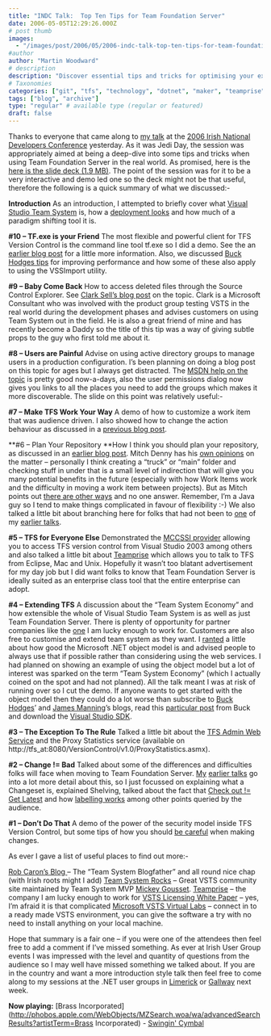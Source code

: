 ```yaml
---
title: "INDC Talk:  Top Ten Tips for Team Foundation Server"
date: 2006-05-05T12:29:26.000Z
# post thumb
images:
  - "/images/post/2006/05/2006-indc-talk-top-ten-tips-for-team-foundation-server.jpg"
#author
author: "Martin Woodward"
# description
description: "Discover essential tips and tricks for optimising your experience with Team Foundation Server in this insightful recap of my INDC talk."
# Taxonomies
categories: ["git", "tfs", "technology", "dotnet", "maker", "teamprise", "web", "programming", "personal"]
tags: ["blog", "archive"]
type: "regular" # available type (regular or featured)
draft: false
---
```

Thanks to everyone that came along to [my talk](http://indc.wordpress.com/2006/04/26/indc-session-top-10-tips-for-team-foundation-server-by-martin-woodward/) at the [2006 Irish National Developers Conference](http://indc.wordpress.com/) yesterday.  As it was Jedi Day, the session was appropriately aimed at being a deep-dive into some tips and tricks when using Team Foundation Server in the real world.  As promised, here is the [here is the slide deck (1.9 MB)](http://www.woodwardweb.com/blog/IDC2006_Top_10_Tips_For_TFS.ppt).  The point of the session was for it to be a very interactive and demo led one so the deck might not be that useful, therefore the following is a quick summary of what we discussed:-

**Introduction**
As an introduction, I attempted to briefly cover what [Visual Studio Team System](http://msdn.microsoft.com/vstudio/teamsystem/) is, how a [deployment looks](http://www.woodwardweb.com/vsts/000215.html) and how much of a paradigm shifting tool it is.

**#10 – TF.exe is your Friend** 
The most flexible and powerful client for TFS Version Control is the command line tool tf.exe so I did a demo.  See the an [earlier blog post](http://www.woodwardweb.com/vsts/000234.html) for a little more information.  Also, we discussed [Buck Hodges tips](http://blogs.msdn.com/buckh/archive/2005/12/12/503015.aspx) for improving performance and how some of these also apply to using the VSSImport utility.

**#9 – Baby Come Back**
How to access deleted files through the Source Control Explorer.  See [Clark Sell’s blog post](http://blogs.msdn.com/csell/archive/2006/04/11/573571.aspx) on the topic.  Clark is a Microsoft Consultant who was involved with the product group testing VSTS in the real world during the development phases and advises customers on using Team System out in the field.  He is also a great friend of mine and has recently become a Daddy so the title of this tip was a way of giving subtle props to the guy who first told me about it.

**#8 – Users are Painful**
Advise on using active directory groups to manage users in a production configuration.  I’s been planning on doing a blog post on this topic for ages but I always get distracted.  The [MSDN help on the topic](http://msdn2.microsoft.com/en-us/library/ms252512(VS.80).aspx) is pretty good now-a-days, also the user permissions dialog now gives you links to all the places you need to add the groups which makes it more discoverable.  The slide on this point was relatively useful:-

[](http://www.woodwardweb.com/blog/user_pain.png)

**#7 – Make TFS Work Your Way**
A demo of how to customize a work item that was audience driven.  I also showed how to change the action behaviour as discussed in a [previous blog post](http://www.woodwardweb.com/vsts/000230.html).

**#6 – Plan Your Repository
**How I think you should plan your repository, as discussed in an [earlier blog post](http://www.woodwardweb.com/vsts/000224.html).  Mitch Denny has his [own opinions](http://notgartner.com/posts/4089.aspx) on the matter – personally I think creating a “truck” or “main” folder and checking stuff in under that is a small level of indirection that will give you many potential benefits in the future (especially with how Work Items work and the difficulty in moving a work item between projects).  But as Mitch points out [there are other ways](http://notgartner.com/posts/4089.aspx) and no one answer.  Remember, I’m a Java guy so I tend to make things complicated in favour of flexibility :-)  We also talked a little bit about branching here for folks that had not been to [one](http://www.woodwardweb.com/vsts/000232.html) of my [earlier ](http://www.woodwardweb.com/vsts/000227.html)[talks](http://www.woodwardweb.com/vsts/000217.html).

**#5 – TFS for Everyone Else**
Demonstrated the [MCCSSI provider](http://blogs.msdn.com/bharry/archive/2006/04/06/570305.aspx) allowing you to access TFS version control from Visual Studio 2003 among others and also talked a little bit about [Teamprise](http://www.teamprise.com/) which allows you to talk to TFS from Eclipse, Mac and Unix.  Hopefully it wasn’t too blatant advertisement for my day job but I did want folks to know that Team Foundation Server is ideally suited as an enterprise class tool that the entire enterprise can adopt.

**#4 – Extending TFS**
A discussion about the “Team System Economy” and how extensible the whole of Visual Studio Team System is as well as just Team Foundation Server.  There is plenty of opportunity for partner companies like the [one](http://www.teamprise.com/) I am lucky enough to work for.  Customers are also free to customise and extend team system as they want.  I [ranted](http://forums.microsoft.com/MSDN/ShowPost.aspx?PostID=358913&SiteID=1) a little about how good the Microsoft .NET object model is and advised people to always use that if possible rather than considering using the web services.  I had planned on showing an example of using the object model but a lot of interest was sparked on the term “Team System Economy” (which I actually coined on the spot and had not planned).  All the talk meant I was at risk of running over so I cut the demo.  If anyone wants to get started with the object model then they could do a lot worse than subscribe to [Buck Hodges](http://blogs.msdn.com/buckh/default.aspx)’ and [James Manning](http://blogs.msdn.com/jmanning/)’s blogs, read this [particular post](http://blogs.msdn.com/buckh/archive/2006/03/15/552288.aspx) from Buck and download the [Visual Studio SDK](http://www.vsipdev.com/downloads).

**#3 – The Exception To The Rule**
Talked a little bit about the [TFS Admin Web Service](http://blogs.msdn.com/buckh/archive/2005/06/29/434099.aspx) and the Proxy Statistics service (available on http://tfs_at:8080/VersionControl/v1.0/ProxyStatistics.asmx).

**#2 – Change != Bad**
Talked about some of the differences and difficulties folks will face when moving to Team Foundation Server.  [My](http://www.woodwardweb.com/vsts/000232.html) [earlier ](http://www.woodwardweb.com/vsts/000227.html)[talks](http://www.woodwardweb.com/vsts/000217.html) go into a lot more detail about this, so I just focussed on explaining what a Changeset is, explained Shelving, talked about the fact that [Check out != Get Latest](http://www.woodwardweb.com/vsts/000179.html) and how [labelling works](http://blogs.vertigosoftware.com/teamsystem/archive/2006/05/03/Comparing_SourceSafe_Labels_to_Team_Foundation_Server_Labels.aspx) among other points queried by the audience.

**#1 – Don’t Do That**
A demo of the power of the security model inside TFS Version Control, but some tips of how you should [be careful](http://www.woodwardweb.com/vsts/000158.html) when making changes.

As ever I gave a list of useful places to find out more:-

[Rob Caron’s Blog ](http://blogs.msdn.com/robcaron/default.aspx)– The “Team System Blogfather” and all round nice chap (with Irish roots might I add)
[Team System Rocks](http://teamsystemrocks.com/default.aspx) – Great VSTS community site maintained by Team System MVP [Mickey Gousset](http://teamsystemrocks.com/blogs/mickey_gousset/default.aspx).
[Teamprise](http://www.teamprise.com/) – the company I am lucky enough to work for
[VSTS Licensing White Paper](http://www.microsoft.com/downloads/details.aspx?familyid=1FA86E00-F0A3-4290-9DA9-6E0378A3A3C5&displaylang=en) – yes, I’m afraid it is that complicated
[Microsoft VSTS Virtual Labs](http://www.microsoftvirtuallabs.com/express/registration.aspx?LabId=5ede642a-f4e7-4c3a-8d5b-82d3d7540a19) – connect in to a ready made VSTS environment, you can give the software a try with no need to install anything on your local machine.

Hope that summary is a fair one – if you were one of the attendees then feel free to add a comment if I’ve missed something.  As ever at Irish User Group events I was impressed with the level and quantity of questions from the audience so I may well have missed something we talked about.  If you are in the country and want a more introduction style talk then feel free to come along to my sessions at the .NET user groups in [Limerick](http://www.developers.ie/event.aspx?s=48) or [Gallway](http://www.developers.ie/event.aspx?s=46) next week.

**Now playing:** [Brass Incorporated](http://phobos.apple.com/WebObjects/MZSearch.woa/wa/advancedSearchResults?artistTerm=Brass Incorporated) - [Swingin' Cymbal](http://phobos.apple.com/WebObjects/MZSearch.woa/wa/advancedSearchResults?songTerm=Swingin)